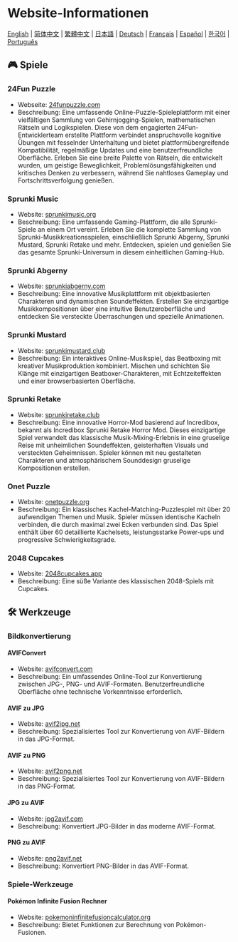 # Website-Informationen

[English](./README.md) | [简体中文](./README_CN.md) | [繁體中文](./README_TW.md) | [日本語](./README_JP.md) | [Deutsch](./README_DE.md) | [Français](./README_FR.md) | [Español](./README_ES.md) | [한국어](./README_KR.md) | [Português](./README_PT.md)

## 🎮 Spiele

### 24Fun Puzzle

- Webseite: [24funpuzzle.com](https://24funpuzzle.com?utm_source=github)
- Beschreibung: Eine umfassende Online-Puzzle-Spieleplattform mit einer vielfältigen Sammlung von Gehirnjogging-Spielen, mathematischen Rätseln und Logikspielen. Diese von dem engagierten 24Fun-Entwicklerteam erstellte Plattform verbindet anspruchsvolle kognitive Übungen mit fesselnder Unterhaltung und bietet plattformübergreifende Kompatibilität, regelmäßige Updates und eine benutzerfreundliche Oberfläche. Erleben Sie eine breite Palette von Rätseln, die entwickelt wurden, um geistige Beweglichkeit, Problemlösungsfähigkeiten und kritisches Denken zu verbessern, während Sie nahtloses Gameplay und Fortschrittsverfolgung genießen.

### Sprunki Music

- Website: [sprunkimusic.org](https://sprunkimusic.org?utm_source=github)
- Beschreibung: Eine umfassende Gaming-Plattform, die alle Sprunki-Spiele an einem Ort vereint. Erleben Sie die komplette Sammlung von Sprunki-Musikkreationsspielen, einschließlich Sprunki Abgerny, Sprunki Mustard, Sprunki Retake und mehr. Entdecken, spielen und genießen Sie das gesamte Sprunki-Universum in diesem einheitlichen Gaming-Hub.

### Sprunki Abgerny

- Website: [sprunkiabgerny.com](https://sprunkiabgerny.com?utm_source=github)
- Beschreibung: Eine innovative Musikplattform mit objektbasierten Charakteren und dynamischen Soundeffekten. Erstellen Sie einzigartige Musikkompositionen über eine intuitive Benutzeroberfläche und entdecken Sie versteckte Überraschungen und spezielle Animationen.

### Sprunki Mustard

- Website: [sprunkimustard.club](https://sprunkimustard.club?utm_source=github)
- Beschreibung: Ein interaktives Online-Musikspiel, das Beatboxing mit kreativer Musikproduktion kombiniert. Mischen und schichten Sie Klänge mit einzigartigen Beatboxer-Charakteren, mit Echtzeiteffekten und einer browserbasierten Oberfläche.

### Sprunki Retake

- Website: [sprunkiretake.club](https://sprunkiretake.club?utm_source=github)
- Beschreibung: Eine innovative Horror-Mod basierend auf Incredibox, bekannt als Incredibox Sprunki Retake Horror Mod. Dieses einzigartige Spiel verwandelt das klassische Musik-Mixing-Erlebnis in eine gruselige Reise mit unheimlichen Soundeffekten, geisterhaften Visuals und versteckten Geheimnissen. Spieler können mit neu gestalteten Charakteren und atmosphärischem Sounddesign gruselige Kompositionen erstellen.

### Onet Puzzle

- Website: [onetpuzzle.org](https://onetpuzzle.org?utm_source=github)
- Beschreibung: Ein klassisches Kachel-Matching-Puzzlespiel mit über 20 aufwendigen Themen und Musik. Spieler müssen identische Kacheln verbinden, die durch maximal zwei Ecken verbunden sind. Das Spiel enthält über 60 detaillierte Kachelsets, leistungsstarke Power-ups und progressive Schwierigkeitsgrade.

### 2048 Cupcakes

- Website: [2048cupcakes.app](https://2048cupcakes.app?utm_source=github)
- Beschreibung: Eine süße Variante des klassischen 2048-Spiels mit Cupcakes.

## 🛠️ Werkzeuge

### Bildkonvertierung

#### AVIFConvert

- Website: [avifconvert.com](https://avifconvert.com?utm_source=github)
- Beschreibung: Ein umfassendes Online-Tool zur Konvertierung zwischen JPG-, PNG- und AVIF-Formaten. Benutzerfreundliche Oberfläche ohne technische Vorkenntnisse erforderlich.

#### AVIF zu JPG

- Website: [avif2jpg.net](https://avif2jpg.net?utm_source=github)
- Beschreibung: Spezialisiertes Tool zur Konvertierung von AVIF-Bildern in das JPG-Format.

#### AVIF zu PNG

- Website: [avif2png.net](https://avif2png.net?utm_source=github)
- Beschreibung: Spezialisiertes Tool zur Konvertierung von AVIF-Bildern in das PNG-Format.

#### JPG zu AVIF

- Website: [jpg2avif.com](https://jpg2avif.com?utm_source=github)
- Beschreibung: Konvertiert JPG-Bilder in das moderne AVIF-Format.

#### PNG zu AVIF

- Website: [png2avif.net](https://png2avif.net?utm_source=github)
- Beschreibung: Konvertiert PNG-Bilder in das AVIF-Format.

### Spiele-Werkzeuge

#### Pokémon Infinite Fusion Rechner

- Website: [pokemoninfinitefusioncalculator.org](https://pokemoninfinitefusioncalculator.org?utm_source=github)
- Beschreibung: Bietet Funktionen zur Berechnung von Pokémon-Fusionen.
